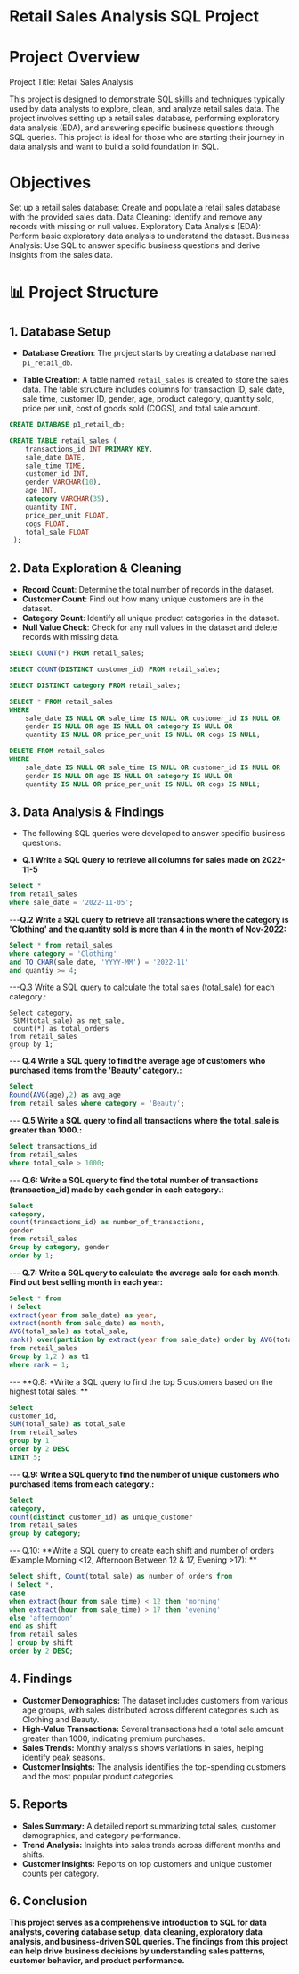 # Retail Sales Analysis SQL Project
   # Project Overview
Project Title: Retail Sales Analysis

This project is designed to demonstrate SQL skills and techniques typically used by data analysts to explore, clean, and analyze retail sales data. The project involves setting up a retail sales database, performing exploratory data analysis (EDA), and answering specific business questions through SQL queries. This project is ideal for those who are starting their journey in data analysis and want to build a solid foundation in SQL.

   # Objectives
Set up a retail sales database: Create and populate a retail sales database with the provided sales data.
Data Cleaning: Identify and remove any records with missing or null values.
Exploratory Data Analysis (EDA): Perform basic exploratory data analysis to understand the dataset.
Business Analysis: Use SQL to answer specific business questions and derive insights from the sales data.

# 📊 Project Structure

## 1. Database Setup

- **Database Creation**: The project starts by creating a database named `p1_retail_db`.

- **Table Creation**: A table named `retail_sales` is created to store the sales data. The table structure includes columns for transaction ID, sale date, sale time, customer ID, gender, age, product category, quantity sold, price per unit, cost of goods sold (COGS), and total sale amount.

```sql
CREATE DATABASE p1_retail_db;

CREATE TABLE retail_sales (
    transactions_id INT PRIMARY KEY,
    sale_date DATE,
    sale_time TIME,
    customer_id INT,
    gender VARCHAR(10),
    age INT,
    category VARCHAR(35),
    quantity INT,
    price_per_unit FLOAT,
    cogs FLOAT,
    total_sale FLOAT
 );
```
## 2.  Data Exploration & Cleaning
- **Record Count**: Determine the total number of records in the dataset.
- **Customer Count**: Find out how many unique customers are in the dataset.
- **Category Count**: Identify all unique product categories in the dataset.
- **Null Value Check**: Check for any null values in the dataset and delete records with missing data.
  
```sql
SELECT COUNT(*) FROM retail_sales;

SELECT COUNT(DISTINCT customer_id) FROM retail_sales;

SELECT DISTINCT category FROM retail_sales;

SELECT * FROM retail_sales
WHERE 
    sale_date IS NULL OR sale_time IS NULL OR customer_id IS NULL OR 
    gender IS NULL OR age IS NULL OR category IS NULL OR 
    quantity IS NULL OR price_per_unit IS NULL OR cogs IS NULL;

DELETE FROM retail_sales
WHERE 
    sale_date IS NULL OR sale_time IS NULL OR customer_id IS NULL OR 
    gender IS NULL OR age IS NULL OR category IS NULL OR 
    quantity IS NULL OR price_per_unit IS NULL OR cogs IS NULL;
```
## 3. Data Analysis & Findings
- The following SQL queries were developed to answer specific business questions:
+ **Q.1 Write a SQL Query to retrieve all columns for sales made on 2022-11-5**
```sql
Select * 
from retail_sales
where sale_date = '2022-11-05';
```
---**Q.2 Write a SQL query to retrieve all transactions where the category is 'Clothing' and the quantity sold is more than 4 in the month of Nov-2022:**
```sql
Select * from retail_sales
where category = 'Clothing'
and TO_CHAR(sale_date, 'YYYY-MM') = '2022-11'
and quantiy >= 4;
```
---Q.3 Write a SQL query to calculate the total sales (total_sale) for each category.:
```
Select category,
 SUM(total_sale) as net_sale,
 count(*) as total_orders
from retail_sales
group by 1;
```
--- **Q.4 Write a SQL query to find the average age of customers who purchased items from the 'Beauty' category.:**
```sql
Select
Round(AVG(age),2) as avg_age
from retail_sales where category = 'Beauty';
```
--- **Q.5 Write a SQL query to find all transactions where the total_sale is greater than 1000.:**

```sql
Select transactions_id 
from retail_sales
where total_sale > 1000;
```
--- **Q.6: Write a SQL query to find the total number of transactions (transaction_id) made by each gender in each category.:**

```sql
Select 
category,
count(transactions_id) as number_of_transactions,
gender
from retail_sales
Group by category, gender
order by 1;
```
--- **Q.7: Write a SQL query to calculate the average sale for each month. Find out best selling month in each year:**
```sql
Select * from
( Select
extract(year from sale_date) as year,
extract(month from sale_date) as month,
AVG(total_sale) as total_sale,
rank() over(partition by extract(year from sale_date) order by AVG(total_sale) DESC)
from retail_sales
Group by 1,2 ) as t1
where rank = 1;
```
--- **Q.8: *Write a SQL query to find the top 5 customers based on the highest total sales: **

```sql
Select 
customer_id,
SUM(total_sale) as total_sale
from retail_sales
group by 1
order by 2 DESC
LIMIT 5;
```
--- **Q.9: Write a SQL query to find the number of unique customers who purchased items from each category.:**

```sql
Select 
category,
count(distinct customer_id) as unique_customer
from retail_sales
group by category;
```
--- Q.10: **Write a SQL query to create each shift and number of orders (Example Morning <12, Afternoon Between 12 & 17, Evening >17): **
```sql
Select shift, Count(total_sale) as number_of_orders from
( Select *,
case
when extract(hour from sale_time) < 12 then 'morning'
when extract(hour from sale_time) > 17 then 'evening'
else 'afternoon'
end as shift
from retail_sales
) group by shift
order by 2 DESC;
```
## 4. Findings
- **Customer Demographics:** The dataset includes customers from various age groups, with sales distributed across different categories such as Clothing and Beauty.
- **High-Value Transactions:** Several transactions had a total sale amount greater than 1000, indicating premium purchases.
- **Sales Trends:** Monthly analysis shows variations in sales, helping identify peak seasons.
- **Customer Insights:** The analysis identifies the top-spending customers and the most popular product categories.
## 5. Reports
- **Sales Summary:** A detailed report summarizing total sales, customer demographics, and category performance.
- **Trend Analysis:** Insights into sales trends across different months and shifts.
- **Customer Insights:** Reports on top customers and unique customer counts per category.
## 6. Conclusion
**This project serves as a comprehensive introduction to SQL for data analysts, covering database setup, data cleaning, exploratory data analysis, and business-driven SQL queries. The findings from this project can help drive business decisions by understanding sales patterns, customer behavior, and product performance.**
